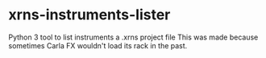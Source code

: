 # xrns-instruments-lister
Python 3 tool to list instruments a .xrns project file
This was made because sometimes Carla FX wouldn't load its rack in the past.
